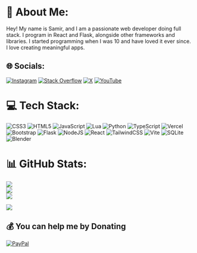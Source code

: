 # 💫 About Me:
Hey! My name is Samir, and I am a passionate web developer doing full stack. I program in React and Flask, alongside other frameworks and libraries. I started programming when I was 10 and have loved it ever since. I love creating meaningful apps.


## 🌐 Socials:
[![Instagram](https://img.shields.io/badge/Instagram-%23E4405F.svg?logo=Instagram&logoColor=white)](https://instagram.com/therealsamirr_) [![Stack Overflow](https://img.shields.io/badge/-Stackoverflow-FE7A16?logo=stack-overflow&logoColor=white)](https://stackoverflow.com/users/26608111) [![X](https://img.shields.io/badge/X-black.svg?logo=X&logoColor=white)](https://x.com/samirkharel_) [![YouTube](https://img.shields.io/badge/YouTube-%23FF0000.svg?logo=YouTube&logoColor=white)](https://youtube.com/@thesamirkharel) 

# 💻 Tech Stack:
![CSS3](https://img.shields.io/badge/css3-%231572B6.svg?style=for-the-badge&logo=css3&logoColor=white) ![HTML5](https://img.shields.io/badge/html5-%23E34F26.svg?style=for-the-badge&logo=html5&logoColor=white) ![JavaScript](https://img.shields.io/badge/javascript-%23323330.svg?style=for-the-badge&logo=javascript&logoColor=%23F7DF1E) ![Lua](https://img.shields.io/badge/lua-%232C2D72.svg?style=for-the-badge&logo=lua&logoColor=white) ![Python](https://img.shields.io/badge/python-3670A0?style=for-the-badge&logo=python&logoColor=ffdd54) ![TypeScript](https://img.shields.io/badge/typescript-%23007ACC.svg?style=for-the-badge&logo=typescript&logoColor=white) ![Vercel](https://img.shields.io/badge/vercel-%23000000.svg?style=for-the-badge&logo=vercel&logoColor=white) ![Bootstrap](https://img.shields.io/badge/bootstrap-%238511FA.svg?style=for-the-badge&logo=bootstrap&logoColor=white) ![Flask](https://img.shields.io/badge/flask-%23000.svg?style=for-the-badge&logo=flask&logoColor=white) ![NodeJS](https://img.shields.io/badge/node.js-6DA55F?style=for-the-badge&logo=node.js&logoColor=white) ![React](https://img.shields.io/badge/react-%2320232a.svg?style=for-the-badge&logo=react&logoColor=%2361DAFB) ![TailwindCSS](https://img.shields.io/badge/tailwindcss-%2338B2AC.svg?style=for-the-badge&logo=tailwind-css&logoColor=white) ![Vite](https://img.shields.io/badge/vite-%23646CFF.svg?style=for-the-badge&logo=vite&logoColor=white) ![SQLite](https://img.shields.io/badge/sqlite-%2307405e.svg?style=for-the-badge&logo=sqlite&logoColor=white) ![Blender](https://img.shields.io/badge/blender-%23F5792A.svg?style=for-the-badge&logo=blender&logoColor=white)
# 📊 GitHub Stats:
![](https://github-readme-stats.vercel.app/api?username=saamirkhrl&theme=transparent&hide_border=false&include_all_commits=true&count_private=true)<br/>
![](https://github-readme-streak-stats.herokuapp.com/?user=saamirkhrl&theme=transparent&hide_border=false)<br/>
![](https://github-readme-stats.vercel.app/api/top-langs/?username=saamirkhrl&theme=transparent&hide_border=false&include_all_commits=true&count_private=true&layout=compact)

![](https://komarev.com/ghpvc/?username=saamirkhrl&label=Views)

  ## 💰 You can help me by Donating
  [![PayPal](https://img.shields.io/badge/PayPal-00457C?style=for-the-badge&logo=paypal&logoColor=white)](https://paypal.me/samirkharelthebest) 

  
<!-- Proudly created with GPRM ( https://gprm.itsvg.in ) -->
